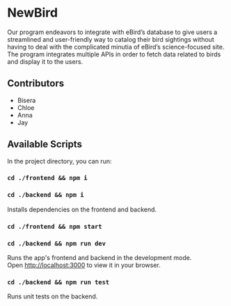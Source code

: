 # NewBird

Our program endeavors to integrate with eBird’s database to give users a streamlined and user-friendly way to catalog their bird sightings without having to deal with the complicated minutia of eBird’s science-focused site. The program integrates multiple APIs in order to fetch data related to birds and display it to the users.

## Contributors

-   Bisera
-   Chloe
-   Anna
-   Jay

## Available Scripts

In the project directory, you can run:

### `cd ./frontend && npm i`

### `cd ./backend && npm i`

Installs dependencies on the frontend and backend.

### `cd ./frontend && npm start`

### `cd ./backend && npm run dev`

Runs the app's frontend and backend in the development mode.\
Open [http://localhost:3000](http://localhost:3000) to view it in your browser.

### `cd ./backend && npm run test`

Runs unit tests on the backend.
